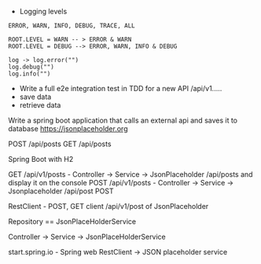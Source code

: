 - Logging levels
```text
ERROR, WARN, INFO, DEBUG, TRACE, ALL

ROOT.LEVEL = WARN -- > ERROR & WARN
ROOT.LEVEL = DEBUG --> ERROR, WARN, INFO & DEBUG

log -> log.error("") 
log.debug("")
log.info("")

```


- Write a full e2e integration test in TDD for a new API
  /api/v1.....
- save data
- retrieve data


Write a spring boot application that calls an external api and saves it to database
https://jsonplaceholder.org

POST /api/posts
GET /api/posts

Spring Boot with H2

GET /api/v1/posts - Controller -> Service -> JsonPlaceholder /api/posts and display it on the console
POST /api/v1/posts - Controller -> Service -> Jsonplaceholder /api/post POST

RestClient - POST, GET client /api/v1/post of JsonPlaceholder

Repository == JsonPlaceHolderService

Controller -> Service -> JsonPlaceHolderService

start.spring.io - Spring web
RestClient -> JSON placeholder service



